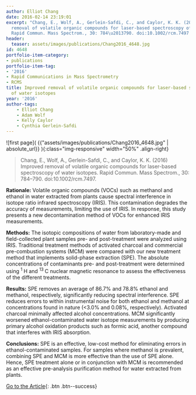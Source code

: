 ```yaml
---
author: Elliot Chang
date: 2016-02-14 23:19:01
excerpt: "Chang, E., Wolf, A., Gerlein-Safdi, C., and Caylor, K. K. (2016) Improved
  removal of volatile organic compounds for laser-based spectroscopy of water isotopes.
  Rapid Commun. Mass Spectrom., 30: 784\u2013790. doi:10.1002/rcm.7497."
header:
  teaser: assets/images/publications/Chang2016_4648.jpg
id: 4648
portfolio-item-category:
- publications
portfolio-item-tag:
- '2016'
- Rapid Communications in Mass Spectrometry
- RCMS
title: Improved removal of volatile organic compounds for laser-based spectroscopy
  of water isotopes
year: '2016'
author-tags:
    - Elliot Chang
    - Adam Wolf
    - Kelly Caylor
    - Cynthia Gerlein-Safdi
---
```


![first page]( {{"assets/images/publications/Chang2016_4648.jpg" | absolute_url}} ){:class="img-responsive" width="50%" .align-right}

> Chang, E., Wolf, A., Gerlein-Safdi, C., and Caylor, K. K. (2016) Improved removal of volatile organic compounds for laser-based spectroscopy of water isotopes. Rapid Commun. Mass Spectrom., 30: 784–790. doi:10.1002/rcm.7497.


**Rationale:** Volatile organic compounds (VOCs) such as methanol and ethanol in water extracted from plants cause spectral interference in isotope ratio infrared spectroscopy (IRIS). This contamination degrades the accuracy of measurements, limiting the use of IRIS. In response, this study presents a new decontamination method of VOCs for enhanced IRIS measurements.

**Methods:** The isotopic compositions of water from laboratory-made and field-collected plant samples pre- and post-treatment were analyzed using IRIS. Traditional treatment methods of activated charcoal and commercial pre-combustion systems (MCM) were compared with our new treatment method that implements solid-phase extraction (SPE). The absolute concentrations of contaminants pre- and post-treatment were determined using
<sup>
 1
</sup>
H and
<sup>
 13
</sup>
C nuclear magnetic resonance to assess the effectiveness of the different treatments.

**Results:** SPE removes an average of 86.7% and 78.8% ethanol and methanol, respectively, significantly reducing spectral interference. SPE reduces errors to within instrumental noise for both ethanol and methanol at concentrations found in nature (<3.0% and 0.08%, respectively). Activated charcoal minimally affected alcohol concentrations. MCM significantly worsened ethanol-contaminated water isotope measurements by producing primary alcohol oxidation products such as formic acid, another compound that interferes with IRIS absorption.

 **Conclusions:** SPE is an effective, low-cost method for eliminating errors in ethanol-contaminated samples. For samples where methanol is prevalent, combining SPE and MCM is more effective than the use of SPE alone. Hence, SPE treatment alone or in conjunction with MCM is recommended as an effective pre-analysis purification method for water extracted from plants.


[Go to the Article](http://onlinelibrary.wiley.com/doi/10.1002/rcm.7497/full){: .btn .btn--success}